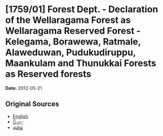 # [1759/01] Forest Dept. - Declaration of the Wellaragama Forest as Wellaragama Reserved Forest - Kelegama, Borawewa, Ratmale, Alaweduwan, Pudukudiruppu, Maankulam and Thunukkai Forests as Reserved forests

**Date:** 2012-05-21

## Original Sources

- [English](https://documents.gov.lk/view/extra-gazettes/2012/5/1759-01_E.pdf)
- [සිංහල](https://documents.gov.lk/view/extra-gazettes/2012/5/1759-01_S.pdf)
- [தமிழ்](https://documents.gov.lk/view/extra-gazettes/2012/5/1759-01_T.pdf)
